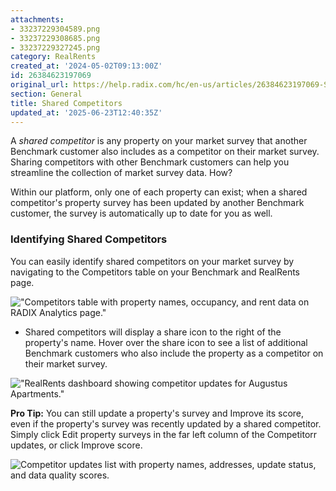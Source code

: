 ```yaml
---
attachments:
- 33237229304589.png
- 33237229308685.png
- 33237229327245.png
category: RealRents
created_at: '2024-05-02T09:13:00Z'
id: 26384623197069
original_url: https://help.radix.com/hc/en-us/articles/26384623197069-Shared-Competitors
section: General
title: Shared Competitors
updated_at: '2025-06-23T12:40:35Z'
---
```


A *shared competitor* is any property on your market survey that another Benchmark customer also includes as a competitor on their market survey. Sharing competitors with other Benchmark customers can help you streamline the collection of market survey data. How?

Within our platform, only one of each property can exist; when a shared competitor's property survey has been updated by another Benchmark customer, the survey is automatically up to date for you as well.

### Identifying Shared Competitors

You can easily identify shared competitors on your market survey by navigating to the Competitors table on your Benchmark and RealRents page.

!["Competitors table with property names, occupancy, and rent data on RADIX Analytics page."](attachments/33237229304589.png)

* Shared competitors will display a share icon to the right of the property's name. Hover over the share icon to see a list of additional Benchmark customers who also include the property as a competitor on their market survey.

!["RealRents dashboard showing competitor updates for Augustus Apartments."](attachments/33237229308685.png)

**Pro Tip:** You can still update a property's survey and Improve its score, even if the property's survey was recently updated by a shared competitor. Simply click Edit property surveys in the far left column of the Competitorr updates, or click Improve score.

![Competitor updates list with property names, addresses, update status, and data quality scores.](attachments/33237229327245.png)
